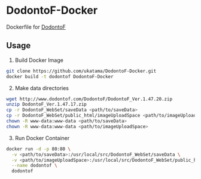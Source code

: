 # DodontoF-Docker
Dockerfile for [DodontoF](http://www.dodontof.com/)

## Usage
1. Build Docker Image
  ```sh
  git clone https://github.com/ukatama/DodontoF-Docker.git
  docker build -t dodontof DodontoF-Docker
  ```

2. Make data directories
  ```sh
  wget http://www.dodontof.com/DodontoF/DodontoF_Ver.1.47.20.zip
  unzip DodontoF_Ver.1.47.17.zip
  cp -r DodontoF_WebSet/saveData <path/to/saveData>
  cp -r DodontoF_WebSet/public_html/imageUploadSpace <path/to/imageUploadSpace>
  chown -R www-data:www-data <path/to/saveData>
  chown -R www-data:www-data <path/to/imageUploadSpace>
  ```

3. Run Docker Container
  ```sh
  docker run -d -p 80:80 \
    -v <path/to/saveData>:/usr/local/src/DodontoF_WebSet/saveData \
    -v <path/to/imageUploadSpace>:/usr/local/src/DodontoF_WebSet/public_html/imageUploadSpace \
    --name dodontof \
    dodontof
```
